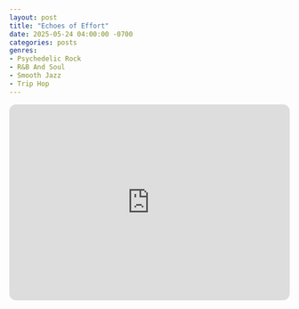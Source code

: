 ```yaml
---
layout: post
title: "Echoes of Effort"
date: 2025-05-24 04:00:00 -0700
categories: posts
genres:
- Psychedelic Rock
- R&B And Soul
- Smooth Jazz
- Trip Hop 
---
```

<iframe style="border-radius:12px" src="https://open.spotify.com/embed/playlist/4pbZlpnj8WR9G2HY1F4297?utm_source=generator" width="100%" height="352" frameBorder="0" allowfullscreen="" allow="autoplay; clipboard-write; encrypted-media; fullscreen; picture-in-picture" loading="lazy"></iframe>